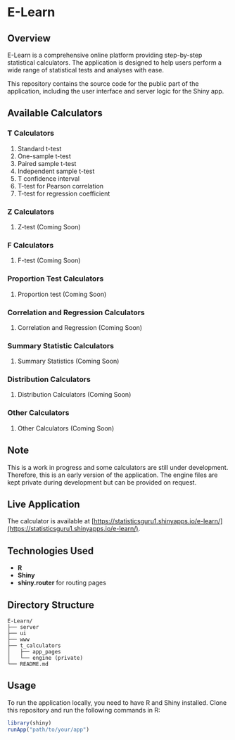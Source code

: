
# E-Learn

## Overview

E-Learn is a comprehensive online platform providing step-by-step statistical calculators. The application is designed to help users perform a wide range of statistical tests and analyses with ease. 

This repository contains the source code for the public part of the application, including the user interface and server logic for the Shiny app.

## Available Calculators

### T Calculators
1. Standard t-test
2. One-sample t-test
3. Paired sample t-test
4. Independent sample t-test
5. T confidence interval
6. T-test for Pearson correlation
7. T-test for regression coefficient

### Z Calculators
1. Z-test (Coming Soon)

### F Calculators
1. F-test (Coming Soon)

### Proportion Test Calculators
1. Proportion test (Coming Soon)

### Correlation and Regression Calculators
1. Correlation and Regression (Coming Soon)

### Summary Statistic Calculators
1. Summary Statistics (Coming Soon)

### Distribution Calculators
1. Distribution Calculators (Coming Soon)

### Other Calculators
1. Other Calculators (Coming Soon)

## Note
This is a work in progress and some calculators are still under development. Therefore, this is an early version of the application. The engine files are kept private during development but can be provided on request.

## Live Application
The calculator is available at [https://statisticsguru1.shinyapps.io/e-learn/](https://statisticsguru1.shinyapps.io/e-learn/).

## Technologies Used
- **R**
- **Shiny**
- **shiny.router** for routing pages

## Directory Structure
```
E-Learn/
├── server
├── ui
├── www
├── t_calculators
│   ├── app_pages
│   └── engine (private)
└── README.md
```

## Usage
To run the application locally, you need to have R and Shiny installed. Clone this repository and run the following commands in R:

```R
library(shiny)
runApp("path/to/your/app")
```
